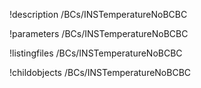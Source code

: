 !description /BCs/INSTemperatureNoBCBC

!parameters /BCs/INSTemperatureNoBCBC

!listingfiles /BCs/INSTemperatureNoBCBC

!childobjects /BCs/INSTemperatureNoBCBC
